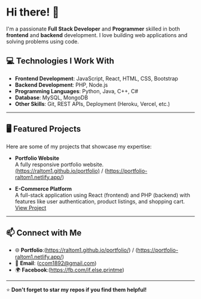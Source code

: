 # Hi there! 👋 

I'm a passionate **Full Stack Developer** and **Programmer** skilled in both **frontend** and **backend** development. I love building web applications and solving problems using code.

## 💻 Technologies I Work With
- **Frontend Development**: JavaScript, React, HTML, CSS, Bootstrap
- **Backend Development**: PHP, Node.js
- **Programming Languages**: Python, Java, C++, C#
- **Database**: MySQL, MongoDB
- **Other Skills**: Git, REST APIs, Deployment (Heroku, Vercel, etc.)

---

## 🖥️ Featured Projects

Here are some of my projects that showcase my expertise:

- **Portfolio Website**  
  A fully responsive portfolio website.  
  [(https://raltom1.github.io/portfolio)](https://raltom1.github.io/portfolio/) / (https://portfolio-raltom1.netlify.app/)

- **E-Commerce Platform**  
  A full-stack application using React (frontend) and PHP (backend) with features like user authentication, product listings, and shopping cart.  
  [View Project](https://github.com/Raltom1/EXPENSE-TRACKER)



---

## 📫 Connect with Me
- 🌐 **Portfolio**:(https://raltom1.github.io/portfolio/) / (https://portfolio-raltom1.netlify.app/)
- 📧 **Email**: (ccom1892@gmail.com)
- 🌍 **Facebook**:(https://fb.com/if.else.printme)


---



⭐️ **Don't forget to star my repos if you find them helpful!**
